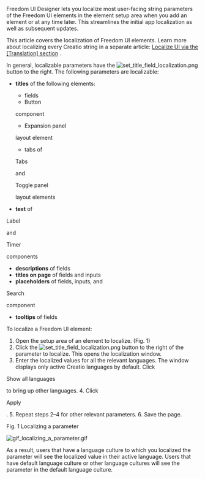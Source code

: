


 Freedom UI Designer lets you localize most user-facing string parameters of the Freedom UI elements in the element setup area when you add an element or at any time later. This streamlines the initial app localization as well as subsequent updates.
 



 This article covers the localization of Freedom UI elements. Learn more about localizing every Creatio string in a separate article:
 [Localize UI via the [Translation] section](https://academy.creatio.com/documents?id=1684) 
 .
 



 In general, localizable parameters have the
 ![set_title_field_localization.png](/docs/sites/en/files/images/NoCodePlatform/element_setup_examples/set_title_field_localization.png)
 button to the right. The following parameters are localizable:
 


* **titles** 
 of the following elements:
 


	+ fields
	+ Button
	 
	 component
	+ Expansion panel
	 
	 layout element
	+ tabs of
	 
	 Tabs
	 
	 and
	 
	 Toggle panel
	 
	 layout elements
* **text** 
 of
 
 Label
 
 and
 
 Timer
 
 components
* **descriptions** 
 of fields
* **titles on page** 
 of fields and inputs
* **placeholders** 
 of fields, inputs, and
 
 Search
 
 component
* **tooltips** 
 of fields



 To localize a Freedom UI element:
 


1. Open the setup area of an element to localize. (Fig. 1)
2. Click the
 ![set_title_field_localization.png](/docs/sites/en/files/images/NoCodePlatform/element_setup_examples/set_title_field_localization.png)
 button to the right of the parameter to localize. This opens the localization window.
3. Enter the localized values for all the relevant languages. The window displays only active Creatio languages by default. Click
 
 Show all languages
 
 to bring up other languages.
4. Click
 
 Apply
 
 .
5. Repeat steps 2–4 for other relevant parameters.
6. Save the page.




 Fig. 1 Localizing a parameter
 

![gif_localizing_a_parameter.gif](/docs/sites/en/files/images/NoCodePlatform/localize_freedom_ui_elements/gif_localizing_a_parameter.gif)



 As a result, users that have a language culture to which you localized the parameter will see the localized value in their active language. Users that have default language culture or other language cultures will see the parameter in the default language culture.
 




